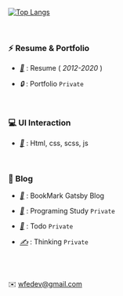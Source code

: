 [![Top Langs](https://github-readme-stats.vercel.app/api/top-langs/?username=wfedev&layout=compact)](https://github.com/anuraghazra/github-readme-stats)

<br />

### ⚡ Resume & Portfolio

- [*📝*](https://fe-p.github.io/) : Resume ( *2012-2020* )

- *🔒* : Portfolio `Private`

<br />

### 💻 UI Interaction

- [*🎨*](https://github.com/gr-p/interaction) : Html, css, scss, js

<br />

### 🔖 Blog

- [*📙*](https://diary-blog.github.io) : BookMark Gatsby Blog

- [*🌱*](https://github.com/Diary-blog/Study/issues) : Programing Study `Private`

- [*📝*](https://github.com/Diary-blog/Todo/issues) : Todo `Private`

- [*✍️*](https://github.com/Diary-blog/Thinking/issues) : Thinking `Private`

<br/>
<br/>

✉️ wfedev@gmail.com
